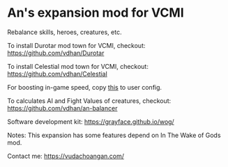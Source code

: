 # An's expansion mod for VCMI

Rebalance skills, heroes, creatures, etc.

To install Durotar mod town for VCMI, checkout: https://github.com/vdhan/Durotar

To install Celestial mod town for VCMI, checkout: https://github.com/vdhan/Celestial

For boosting in-game speed, copy [this](https://gist.github.com/vdhan/faccba8ff97b6cebcc3ee0c9c379e020) to user config.

To calculates AI and Fight Values of creatures, checkout: https://github.com/vdhan/an-balancer

Software development kit: https://grayface.github.io/wog/

Notes: This expansion has some features depend on In The Wake of Gods mod.

Contact me: https://vudachoangan.com/
